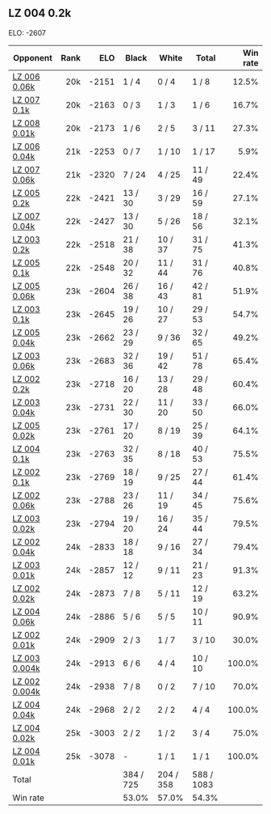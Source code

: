 ## LZ 004 0.2k ##

ELO: -2607

Opponent | Rank | ELO | Black | White | Total | Win rate
---------|-----:|----:|-------|-------|-------|-------:
[LZ 006 0.06k](LZ%20006%200.06k.md) | 20k | -2151 | 1 / 4 | 0 / 4 | 1 / 8 | 12.5%
[LZ 007 0.1k](LZ%20007%200.1k.md) | 20k | -2163 | 0 / 3 | 1 / 3 | 1 / 6 | 16.7%
[LZ 008 0.01k](LZ%20008%200.01k.md) | 20k | -2173 | 1 / 6 | 2 / 5 | 3 / 11 | 27.3%
[LZ 006 0.04k](LZ%20006%200.04k.md) | 21k | -2253 | 0 / 7 | 1 / 10 | 1 / 17 | 5.9%
[LZ 007 0.06k](LZ%20007%200.06k.md) | 21k | -2320 | 7 / 24 | 4 / 25 | 11 / 49 | 22.4%
[LZ 005 0.2k](LZ%20005%200.2k.md) | 22k | -2421 | 13 / 30 | 3 / 29 | 16 / 59 | 27.1%
[LZ 007 0.04k](LZ%20007%200.04k.md) | 22k | -2427 | 13 / 30 | 5 / 26 | 18 / 56 | 32.1%
[LZ 003 0.2k](LZ%20003%200.2k.md) | 22k | -2518 | 21 / 38 | 10 / 37 | 31 / 75 | 41.3%
[LZ 005 0.1k](LZ%20005%200.1k.md) | 22k | -2548 | 20 / 32 | 11 / 44 | 31 / 76 | 40.8%
[LZ 005 0.06k](LZ%20005%200.06k.md) | 23k | -2604 | 26 / 38 | 16 / 43 | 42 / 81 | 51.9%
[LZ 003 0.1k](LZ%20003%200.1k.md) | 23k | -2645 | 19 / 26 | 10 / 27 | 29 / 53 | 54.7%
[LZ 005 0.04k](LZ%20005%200.04k.md) | 23k | -2662 | 23 / 29 | 9 / 36 | 32 / 65 | 49.2%
[LZ 003 0.06k](LZ%20003%200.06k.md) | 23k | -2683 | 32 / 36 | 19 / 42 | 51 / 78 | 65.4%
[LZ 002 0.2k](LZ%20002%200.2k.md) | 23k | -2718 | 16 / 20 | 13 / 28 | 29 / 48 | 60.4%
[LZ 003 0.04k](LZ%20003%200.04k.md) | 23k | -2731 | 22 / 30 | 11 / 20 | 33 / 50 | 66.0%
[LZ 005 0.02k](LZ%20005%200.02k.md) | 23k | -2761 | 17 / 20 | 8 / 19 | 25 / 39 | 64.1%
[LZ 004 0.1k](LZ%20004%200.1k.md) | 23k | -2763 | 32 / 35 | 8 / 18 | 40 / 53 | 75.5%
[LZ 002 0.1k](LZ%20002%200.1k.md) | 23k | -2769 | 18 / 19 | 9 / 25 | 27 / 44 | 61.4%
[LZ 002 0.06k](LZ%20002%200.06k.md) | 23k | -2788 | 23 / 26 | 11 / 19 | 34 / 45 | 75.6%
[LZ 003 0.02k](LZ%20003%200.02k.md) | 23k | -2794 | 19 / 20 | 16 / 24 | 35 / 44 | 79.5%
[LZ 002 0.04k](LZ%20002%200.04k.md) | 24k | -2833 | 18 / 18 | 9 / 16 | 27 / 34 | 79.4%
[LZ 003 0.01k](LZ%20003%200.01k.md) | 24k | -2857 | 12 / 12 | 9 / 11 | 21 / 23 | 91.3%
[LZ 002 0.02k](LZ%20002%200.02k.md) | 24k | -2873 | 7 / 8 | 5 / 11 | 12 / 19 | 63.2%
[LZ 004 0.06k](LZ%20004%200.06k.md) | 24k | -2886 | 5 / 6 | 5 / 5 | 10 / 11 | 90.9%
[LZ 002 0.01k](LZ%20002%200.01k.md) | 24k | -2909 | 2 / 3 | 1 / 7 | 3 / 10 | 30.0%
[LZ 003 0.004k](LZ%20003%200.004k.md) | 24k | -2913 | 6 / 6 | 4 / 4 | 10 / 10 | 100.0%
[LZ 002 0.004k](LZ%20002%200.004k.md) | 24k | -2938 | 7 / 8 | 0 / 2 | 7 / 10 | 70.0%
[LZ 004 0.04k](LZ%20004%200.04k.md) | 24k | -2968 | 2 / 2 | 2 / 2 | 4 / 4 | 100.0%
[LZ 004 0.02k](LZ%20004%200.02k.md) | 25k | -3003 | 2 / 2 | 1 / 2 | 3 / 4 | 75.0%
[LZ 004 0.01k](LZ%20004%200.01k.md) | 25k | -3078 | - | 1 / 1 | 1 / 1 | 100.0%
Total | | | 384 / 725 | 204 / 358 | 588 / 1083 | 
Win rate| | | 53.0% | 57.0% | 54.3% | 

